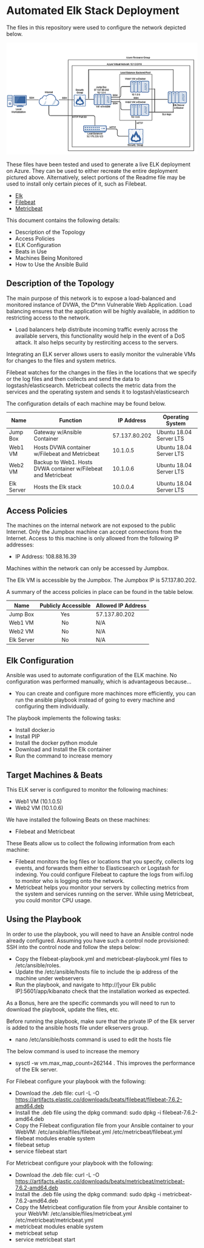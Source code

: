 # Automated Elk Stack Deployment

The files in this repository were used to configure the network depicted below.

![](https://github.com/crflem4518/VU-Bootcamp/blob/master/diagrams/Cloud_Network_Diagram.png)

These files have been tested and used to generate a live ELK deployment on Azure. They can be used to either recreate the entire deployment pictured above. Alternatively, select portions of the Readme file may be used to install only certain pieces of it, such as Filebeat.

* [Elk](../blob/master/ansible/Elk_yml.txt)
* [Filebeat](../blob/master/ansible/Filebeat_install_yml.txt)
* [Metricbeat](../blob/master/ansible/Metricbeat_install_yml.txt)

This document contains the following details:

* Description of the Topology
* Access Policies
* ELK Configuration
* Beats in Use
* Machines Being Monitored
* How to Use the Ansible Build


## Description of the Topology

The main purpose of this network is to expose a load-balanced and monitored instance of DVWA, the D*mn Vulnerable Web Application.
Load balancing ensures that the application will be highly available, in addition to restricting access to the network.

* Load balancers help distribute incoming traffic evenly across the available servers, this functionality would help in the event of a DoS attack. It also helps security by restirciting access to the servers.

Integrating an ELK server allows users to easily monitor the vulnerable VMs for changes to the files and system metrics.

Filebeat watches for the changes in the files in the locations that we specify or the log files and then collects and send the data to logstash/elasticsearch.
Metricbeat collects the metric data from the services and the operating system and sends it to logstash/elasticsearch

The configuration details of each machine may be found below.

| Name       | Function                                                       | IP Address    | Operating System        |
|------------|----------------------------------------------------------------|---------------|-------------------------|
| Jump Box   | Gateway w/Ansible Container                                    | 57.137.80.202 | Ubuntu 18.04 Server LTS |
| Web1 VM    | Hosts DVWA container w/Filebeat and Metricbeat                 | 10.1.0.5      | Ubuntu 18.04 Server LTS |
| Web2 VM    | Backup to Web1. Hosts DVWA container w/Filebeat and Metricbeat | 10.1.0.6      | Ubuntu 18.04 Server LTS |
| Elk Server | Hosts the Elk stack                                            | 10.0.0.4      | Ubuntu 18.04 Server LTS |

## Access Policies

The machines on the internal network are not exposed to the public Internet.
Only the Jumpbox machine can accept connections from the Internet. Access to this machine is only allowed from the following IP addresses:

* IP Address: 108.88.16.39

Machines within the network can only be accessed by Jumpbox.

The Elk VM is accessible by the Jumpbox. The Jumpbox IP is 57.137.80.202.

A summary of the access policies in place can be found in the table below.


| Name       | Publicly Accessible  | Allowed IP Address |
|------------|:--------------------:|--------------------|
| Jump Box   |          Yes         | 57.137.80.202      |
| Web1 VM    |          No          |         N/A        |
| Web2 VM    |          No          |         N/A        |
| Elk Server |          No          |         N/A        |


## Elk Configuration

Ansible was used to automate configuration of the ELK machine. No configuration was performed manually, which is advantageous because...

* You can create and configure more machinces more efficiently, you can run the ansible playbook instead of going to every machine and configuring them individually.

The playbook implements the following tasks:

* Install docker.io
* Install PIP
* Install the docker python module
* Download and Install the Elk container
* Run the command to increase memory

## Target Machines & Beats

This ELK server is configured to monitor the following machines:

* Web1 VM (10.1.0.5)
* Web2 VM (10.1.0.6)

We have installed the following Beats on these machines:

* Filebeat and Metricbeat

These Beats allow us to collect the following information from each machine:

* Filebeat monitors the log files or locations that you specify, collects log events, and forwards them either to Elasticsearch or Logstash for indexing. You could configure Filebeat to capture the logs from wifi.log to monitor who is logging onto the network.
* Metricbeat helps you monitor your servers by collecting metrics from the system and services running on the server. While using Metricbeat, you could monitor CPU usage.

## Using the Playbook

In order to use the playbook, you will need to have an Ansible control node already configured. Assuming you have such a control node provisioned:
SSH into the control node and follow the steps below:

* Copy the filebeat-playbook.yml and metricbeat-playbook.yml files to /etc/ansible/roles.
* Update the /etc/ansible/hosts file to include the ip address of the machine under webservers
* Run the playbook, and navigate to http://[your Elk public IP]:5601/app/kibanato check that the installation worked as expected.

As a Bonus, here are the specific commands you will need to run to download the playbook, update the files, etc.

Before running the playbook, make sure that the private IP of the Elk server is added to the ansible hosts file under elkservers group.
* nano /etc/ansible/hosts command is used to edit the hosts file

The below command is used to increase the memory
* sysctl -w vm.max_map_count=262144 . This improves the performance of the Elk server.

For Filebeat configure your playbook with the following: 
* Download the .deb file: curl -L -O https://artifacts.elastic.co/downloads/beats/filebeat/filebeat-7.6.2-amd64.deb
* Install the .deb file using the dpkg command: sudo dpkg -i filebeat-7.6.2-amd64.deb
* Copy the Filebeat configuration file from your Ansible container to your WebVM: /etc/ansible/files/filebeat.yml /etc/metricbeat/filebeat.yml
* filebeat modules enable system
* filebeat setup
* service filebeat start

For Metricbeat configure your playbook with the following: 
* Download the .deb file: curl -L -O https://artifacts.elastic.co/downloads/beats/metricbeat/metricbeat-7.6.2-amd64.deb
* Install the .deb file using the dpkg command: sudo dpkg -i metricbeat-7.6.2-amd64.deb
* Copy the Metricbeat configuration file from your Ansible container to your WebVM: /etc/ansible/files/metricbeat.yml /etc/metricbeat/metricbeat.yml
* metricbeat modules enable system
* metricbeat setup
* service metricbeat start
